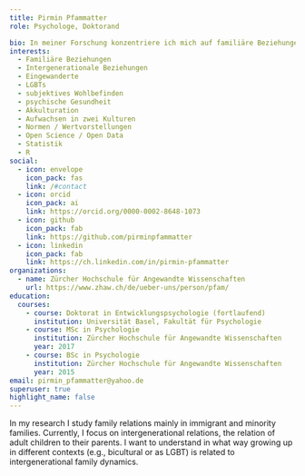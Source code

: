 ```yaml
---
title: Pirmin Pfammatter
role: Psychologe, Doktorand

bio: In meiner Forschung konzentriere ich mich auf familiäre Beziehungen bei Minderheiten (Eingewanderte, LGBTs)
interests:
  - Familiäre Beziehungen
  - Intergenerationale Beziehungen
  - Eingewanderte
  - LGBTs
  - subjektives Wohlbefinden
  - psychische Gesundheit
  - Akkulturation
  - Aufwachsen in zwei Kulturen
  - Normen / Wertvorstellungen
  - Open Science / Open Data
  - Statistik
  - R
social:
  - icon: envelope
    icon_pack: fas
    link: /#contact
  - icon: orcid
    icon_pack: ai
    link: https://orcid.org/0000-0002-8648-1073
  - icon: github
    icon_pack: fab
    link: https://github.com/pirminpfammatter
  - icon: linkedin
    icon_pack: fab
    link: https://ch.linkedin.com/in/pirmin-pfammatter
organizations:
  - name: Zürcher Hochschule für Angewandte Wissenschaften
    url: https://www.zhaw.ch/de/ueber-uns/person/pfam/
education:
  courses:
    - course: Doktorat in Entwicklungspsychologie (fortlaufend)
      institution: Universität Basel, Fakultät für Psychologie
    - course: MSc in Psychologie
      institution: Zürcher Hochschule für Angewandte Wissenschaften
      year: 2017
    - course: BSc in Psychologie
      institution: Zürcher Hochschule für Angewandte Wissenschaften
      year: 2015
email: pirmin_pfammatter@yahoo.de
superuser: true
highlight_name: false
---
```

In my research I study family relations mainly in immigrant and minority families. Currently, I focus on intergenerational relations, the relation of adult children to their parents. I want to understand in what way growing up in different contexts (e.g., bicultural or as LGBT) is related to intergenerational family dynamics. 


